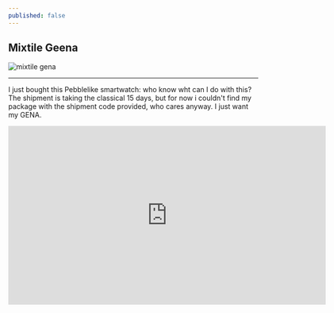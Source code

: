 ```yaml
---
published: false
---
```


## Mixtile Geena

![mixtile gena]({{site.baseurl}}/images/2015-07-22T10-11-22.848Z-GENA-1.jpg.2560x2560_q85.jpg)

___

I just bought this Pebblelike smartwatch: who know wht can I do with this? The shipment is taking the classical 15 days, but for now i couldn't find my package with the shipment code provided, who cares anyway. I just want my GENA.

<iframe width="640" height="360" src="https://www.youtube.com/embed/ZOWuL17qdtk" frameborder="0" allowfullscreen></iframe>

